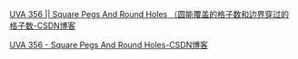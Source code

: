 [UVA 356 || Square Pegs And Round Holes （圆能覆盖的格子数和边界穿过的格子数-CSDN博客](https://blog.csdn.net/FXXKI/article/details/43193055)

[UVA 356 - Square Pegs And Round Holes-CSDN博客](https://blog.csdn.net/weixin_30698297/article/details/101912001)